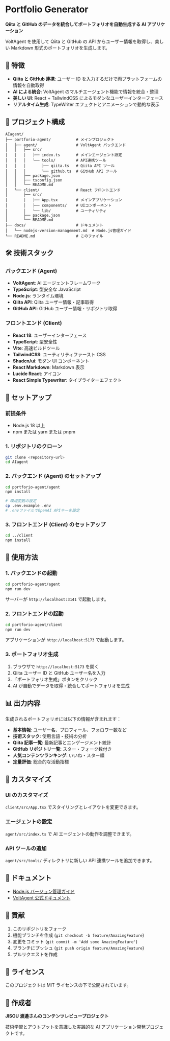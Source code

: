 # Portfolio Generator

**Qiita と GitHub のデータを統合してポートフォリオを自動生成する AI アプリケーション**

VoltAgent を使用して Qiita と GitHub の API からユーザー情報を取得し、美しい Markdown 形式のポートフォリオを生成します。

## 🚀 特徴

- **Qiita と GitHub 連携**: ユーザー ID を入力するだけで両プラットフォームの情報を自動取得
- **AI による統合**: VoltAgent のマルチエージェント機能で情報を統合・整理
- **美しい UI**: React + TailwindCSS によるモダンなユーザーインターフェース
- **リアルタイム生成**: TypeWriter エフェクトとアニメーションで動的な表示

## 📁 プロジェクト構成

```
AIagent/
├── portforio-agent/           # メインプロジェクト
│   ├── agent/                 # VoltAgent バックエンド
│   │   ├── src/
│   │   │   ├── index.ts       # メインエージェント設定
│   │   │   └── tools/         # API連携ツール
│   │   │       ├── qiita.ts   # Qiita API ツール
│   │   │       └── github.ts  # GitHub API ツール
│   │   ├── package.json
│   │   ├── tsconfig.json
│   │   └── README.md
│   └── client/                # React フロントエンド
│       ├── src/
│       │   ├── App.tsx        # メインアプリケーション
│       │   ├── components/    # UIコンポーネント
│       │   └── lib/           # ユーティリティ
│       ├── package.json
│       └── README.md
├── docs/                      # ドキュメント
│   └── nodejs-version-management.md  # Node.js管理ガイド
└── README.md                  # このファイル
```

## 🛠️ 技術スタック

### バックエンド (Agent)

- **VoltAgent**: AI エージェントフレームワーク
- **TypeScript**: 型安全な JavaScript
- **Node.js**: ランタイム環境
- **Qiita API**: Qiita ユーザー情報・記事取得
- **GitHub API**: GitHub ユーザー情報・リポジトリ取得

### フロントエンド (Client)

- **React 18**: ユーザーインターフェース
- **TypeScript**: 型安全性
- **Vite**: 高速ビルドツール
- **TailwindCSS**: ユーティリティファースト CSS
- **Shadcn/ui**: モダン UI コンポーネント
- **React Markdown**: Markdown 表示
- **Lucide React**: アイコン
- **React Simple Typewriter**: タイプライターエフェクト

## 🚀 セットアップ

### 前提条件

- Node.js 18 以上
- npm または yarn または pnpm

### 1. リポジトリのクローン

```bash
git clone <repository-url>
cd AIagent
```

### 2. バックエンド (Agent) のセットアップ

```bash
cd portforio-agent/agent
npm install

# 環境変数の設定
cp .env.example .env
# .envファイルでOpenAI APIキーを設定
```

### 3. フロントエンド (Client) のセットアップ

```bash
cd ../client
npm install
```

## 🔧 使用方法

### 1. バックエンドの起動

```bash
cd portforio-agent/agent
npm run dev
```

サーバーが `http://localhost:3141` で起動します。

### 2. フロントエンドの起動

```bash
cd portforio-agent/client
npm run dev
```

アプリケーションが `http://localhost:5173` で起動します。

### 3. ポートフォリオ生成

1. ブラウザで `http://localhost:5173` を開く
2. Qiita ユーザー ID と GitHub ユーザー名を入力
3. 「ポートフォリオ生成」ボタンをクリック
4. AI が自動でデータを取得・統合してポートフォリオを生成

## 📊 出力内容

生成されるポートフォリオには以下の情報が含まれます：

- **基本情報**: ユーザー名、プロフィール、フォロワー数など
- **技術スタック**: 使用言語・技術の分析
- **Qiita 記事一覧**: 最新記事とエンゲージメント統計
- **GitHub リポジトリ一覧**: スター・フォーク数付き
- **人気コンテンツランキング**: いいね・スター順
- **定量評価**: 総合的な活動指標

## 🎨 カスタマイズ

### UI のカスタマイズ

`client/src/App.tsx` でスタイリングとレイアウトを変更できます。

### エージェントの設定

`agent/src/index.ts` で AI エージェントの動作を調整できます。

### API ツールの追加

`agent/src/tools/` ディレクトリに新しい API 連携ツールを追加できます。

## 📝 ドキュメント

- [Node.js バージョン管理ガイド](./docs/nodejs-version-management.md)
- [VoltAgent 公式ドキュメント](https://voltagent.dev/docs/)

## 🤝 貢献

1. このリポジトリをフォーク
2. 機能ブランチを作成 (`git checkout -b feature/AmazingFeature`)
3. 変更をコミット (`git commit -m 'Add some AmazingFeature'`)
4. ブランチにプッシュ (`git push origin feature/AmazingFeature`)
5. プルリクエストを作成

## 📄 ライセンス

このプロジェクトは MIT ライセンスの下で公開されています。

## 👥 作成者

**JISOU 渡邉さんのコンテンツレビュープロジェクト**

技術学習とアウトプットを意識した実践的な AI アプリケーション開発プロジェクトです。
